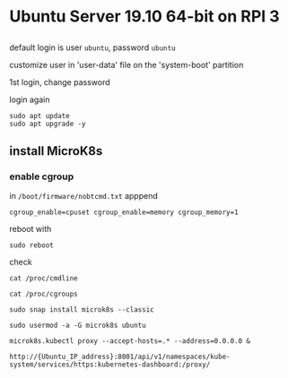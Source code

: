 # Ubuntu Server 19.10 64-bit on RPI 3

##

##

default login is user `ubuntu`, password `ubuntu`

customize user in 'user-data' file on the 'system-boot' partition

1st login, change password

login again

```
sudo apt update
sudo apt upgrade -y
```

## install MicroK8s

### enable cgroup


in `/boot/firmware/nobtcmd.txt`
apppend
```
cgroup_enable=cpuset cgroup_enable=memory cgroup_memory=1
```

reboot with

```
sudo reboot
```

check

```
cat /proc/cmdline
```

```
cat /proc/cgroups
```

```
sudo snap install microk8s --classic
```

```
sudo usermod -a -G microk8s ubuntu
```

```
microk8s.kubectl proxy --accept-hosts=.* --address=0.0.0.0 &
```

```
http://{Ubuntu_IP_address}:8001/api/v1/namespaces/kube-system/services/https:kubernetes-dashboard:/proxy/
```
